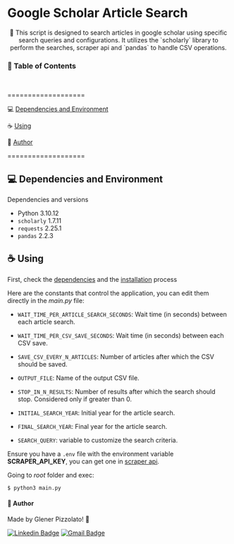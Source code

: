 # **Google Scholar Article Search**

<p align="center"> 🚀 This script is designed to search articles in google scholar using specific search queries and configurations. It utilizes the `scholarly` library to perform the searches, scraper api and `pandas` to handle CSV operations. </p>

<h3>🏁 Table of Contents</h3>

<br>

===================

<!--ts-->

💻 [Dependencies and Environment](#dependenciesandenvironment)

☕ [Using](#using)

👷 [Author](#author)

<!--te-->

===================

<div id="dependenciesandenvironment"></div>

## 💻 **Dependencies and Environment**

Dependencies and versions

- Python 3.10.12
- `scholarly` 1.7.11
- `requests` 2.25.1
- `pandas` 2.2.3

<div id="using"></div>

## ☕ **Using**

First, check the [dependencies](#dependenciesandenvironment) and the [installation](#installing) process

Here are the constants that control the application, you can edit them directly in the _main.py_ file:

- `WAIT_TIME_PER_ARTICLE_SEARCH_SECONDS`: Wait time (in seconds) between each article search.
- `WAIT_TIME_PER_CSV_SAVE_SECONDS`: Wait time (in seconds) between each CSV save.

- `SAVE_CSV_EVERY_N_ARTICLES`: Number of articles after which the CSV should be saved.
- `OUTPUT_FILE`: Name of the output CSV file.

- `STOP_IN_N_RESULTS`: Number of results after which the search should stop. Considered only if greater than 0.
- `INITIAL_SEARCH_YEAR`: Initial year for the article search.
- `FINAL_SEARCH_YEAR`: Final year for the article search.
- `SEARCH_QUERY`: variable to customize the search criteria.

Ensure you have a `.env` file with the environment variable **SCRAPER_API_KEY**, you can get one in [scraper api](https://www.scraperapi.com/).

Going to _root_ folder and exec:

```
$ python3 main.py
```

<div id="author"></div>

#### **👷 Author**

Made by Glener Pizzolato! 🙋

[![Linkedin Badge](https://img.shields.io/badge/-Glener-blue?style=flat-square&logo=Linkedin&logoColor=white&link=https://www.linkedin.com/in/glener-pizzolato/)](https://www.linkedin.com/in/glener-pizzolato-6319821b0/)
[![Gmail Badge](https://img.shields.io/badge/-glenerpizzolato@gmail.com-c14438?style=flat-square&logo=Gmail&logoColor=white&link=mailto:glenerpizzolato@gmail.com)](mailto:glenerpizzolato@gmail.com)
